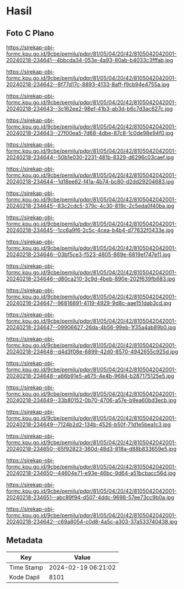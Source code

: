 # Hasil

## Foto C Plano

https://sirekap-obj-formc.kpu.go.id/9cbe/pemilu/pdpr/81/05/04/20/42/8105042042001-20240218-234641--4bbcda34-053e-4a93-80ab-b4033c3fffab.jpg

https://sirekap-obj-formc.kpu.go.id/9cbe/pemilu/pdpr/81/05/04/20/42/8105042042001-20240218-234642--8f77d17c-8893-4133-8aff-f9cb94e4755a.jpg

https://sirekap-obj-formc.kpu.go.id/9cbe/pemilu/pdpr/81/05/04/20/42/8105042042001-20240218-234643--3c162ee2-98ef-41b3-ab3d-b6c7d3ac627c.jpg

https://sirekap-obj-formc.kpu.go.id/9cbe/pemilu/pdpr/81/05/04/20/42/8105042042001-20240218-234643--27f00ea5-7d68-4dbe-87c8-1c0de98e94f0.jpg

https://sirekap-obj-formc.kpu.go.id/9cbe/pemilu/pdpr/81/05/04/20/42/8105042042001-20240218-234644--50b1e030-2231-481b-8329-d6296c03caef.jpg

https://sirekap-obj-formc.kpu.go.id/9cbe/pemilu/pdpr/81/05/04/20/42/8105042042001-20240218-234644--1d18ee62-f41a-4b74-bc80-d2dd29204683.jpg

https://sirekap-obj-formc.kpu.go.id/9cbe/pemilu/pdpr/81/05/04/20/42/8105042042001-20240218-234645--83c2cdc5-379c-4c30-819c-2c5eda0f40ba.jpg

https://sirekap-obj-formc.kpu.go.id/9cbe/pemilu/pdpr/81/05/04/20/42/8105042042001-20240218-234645--1cc6a9f6-2c5c-4cea-b4b4-d77632f0433e.jpg

https://sirekap-obj-formc.kpu.go.id/9cbe/pemilu/pdpr/81/05/04/20/42/8105042042001-20240218-234646--03bf5ce3-f523-4805-869e-6819ef747e11.jpg

https://sirekap-obj-formc.kpu.go.id/9cbe/pemilu/pdpr/81/05/04/20/42/8105042042001-20240218-234646--d80ca210-3c9d-4beb-890e-202f639fb683.jpg

https://sirekap-obj-formc.kpu.go.id/9cbe/pemilu/pdpr/81/05/04/20/42/8105042042001-20240218-234647--96816891-4119-4929-9d8c-aae151dab3cd.jpg

https://sirekap-obj-formc.kpu.go.id/9cbe/pemilu/pdpr/81/05/04/20/42/8105042042001-20240218-234647--09906627-26da-4b56-99eb-1f35a4ab89b0.jpg

https://sirekap-obj-formc.kpu.go.id/9cbe/pemilu/pdpr/81/05/04/20/42/8105042042001-20240218-234648--d4d3f08e-6899-42d0-8570-4942655c925d.jpg

https://sirekap-obj-formc.kpu.go.id/9cbe/pemilu/pdpr/81/05/04/20/42/8105042042001-20240218-234648--a66b91e5-a675-4e4b-9684-b287175125e5.jpg

https://sirekap-obj-formc.kpu.go.id/9cbe/pemilu/pdpr/81/05/04/20/42/8105042042001-20240218-234649--33b80152-0b70-4706-a57e-b9ea60bd3ecb.jpg

https://sirekap-obj-formc.kpu.go.id/9cbe/pemilu/pdpr/81/05/04/20/42/8105042042001-20240218-234649--7124b2d2-134b-4526-b50f-71d1e5bea1c3.jpg

https://sirekap-obj-formc.kpu.go.id/9cbe/pemilu/pdpr/81/05/04/20/42/8105042042001-20240218-234650--65f92823-360d-48d3-818a-d88b833659e5.jpg

https://sirekap-obj-formc.kpu.go.id/9cbe/pemilu/pdpr/81/05/04/20/42/8105042042001-20240218-234650--44604e71-e93e-46bc-9d64-a51bcbacc56d.jpg

https://sirekap-obj-formc.kpu.go.id/9cbe/pemilu/pdpr/81/05/04/20/42/8105042042001-20240218-234651--abc89f94-d507-4ddc-9698-57ee73cc9b0a.jpg

https://sirekap-obj-formc.kpu.go.id/9cbe/pemilu/pdpr/81/05/04/20/42/8105042042001-20240218-234642--c69a8054-c0d8-4a5c-a303-37a533740438.jpg


## Metadata

| Key        | Value               |
| ---------- | ------------------- |
| Time Stamp | 2024-02-19 06:21:02 |
| Kode Dapil | 8101                |



